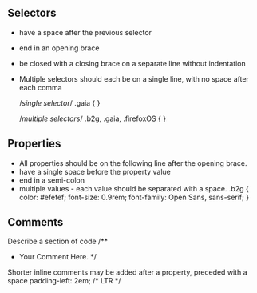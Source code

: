 ## Selectors

* have a space after the previous selector
* end in an opening brace
* be closed with a closing brace on a separate line without indentation
* Multiple selectors should each be on a single line, with no space after each comma

  /*single selector*/
  .gaia {
  }

  /*multiple selectors*/
  .b2g,
  .gaia,
  .firefoxOS {
  }

## Properties

* All properties should be on the following line after the opening brace.
* have a single space before the property value
* end in a semi-colon
* multiple values - each value should be separated with a space.
  .b2g {
    color: #efefef;
    font-size: 0.9rem;
    font-family: Open Sans, sans-serif;
  }

## Comments

Describe a section of code
  /**
   * Your Comment Here.
   */


Shorter inline comments may be added after a property, preceded with a space
  padding-left: 2em; /* LTR */
